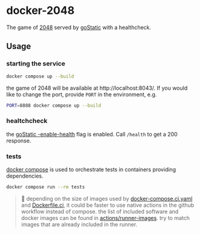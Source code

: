 # docker-2048

The game of [2048](https://github.com/gabrielecirulli/2048) served by [goStatic](https://github.com/PierreZ/goStatic) with a healthcheck.

## Usage

### starting the service

```sh
docker compose up --build
```

the game of 2048 will be available at http://localhost:8043/. If you would like to change the port, provide `PORT` in the environment, e.g.

```sh
PORT=8888 docker compose up --build
```

### healtchcheck

the [goStatic -enable-health](https://github.com/PierreZ/goStatic) flag is enabled. Call `/health` to get a 200 response.

### tests

[docker compose](https://docs.docker.com/compose/compose-file/) is used to orchestrate tests in containers providing dependencies.

```sh
docker compose run --rm tests
```

> :thought_balloon: depending on the size of images used by [docker-compose.ci.yaml](./docker-compose.ci.yaml) and [Dockerfile.ci](./Dockerfile.ci), it could be faster to use native actions in the github workflow instead of compose. the list of included software and docker images can be found in [actions/runner-images](https://github.com/actions/runner-images). try to match images that are already included in the runner.

